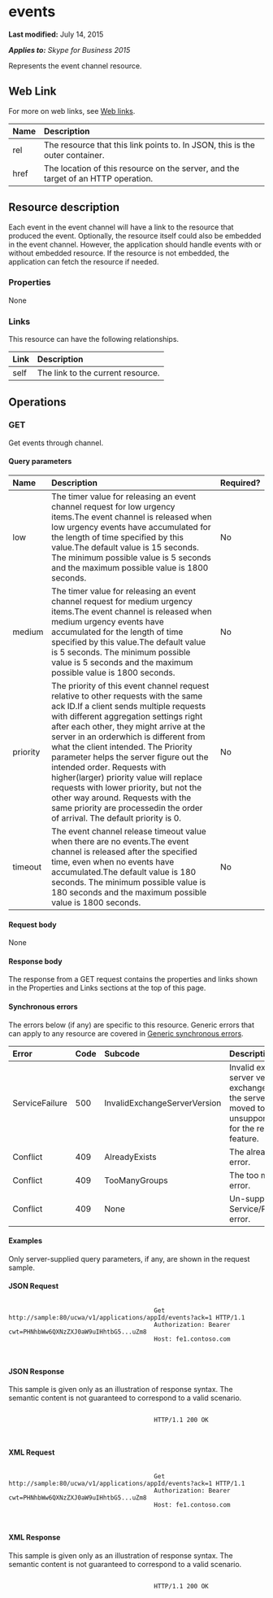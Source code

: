 
# events 

 **Last modified:** July 14, 2015

 _**Applies to:** Skype for Business 2015_

Represents the event channel resource. 

## Web Link
<a name="sectionSection0"> </a>

For more on web links, see [Web links](WebLinks.md).



|**Name**|**Description**|
|:-----|:-----|
|rel|The resource that this link points to. In JSON, this is the outer container.|
|href|The location of this resource on the server, and the target of an HTTP operation.|

## Resource description
<a name="sectionSection1"> </a>

Each event in the event channel will have a link to the resource that produced the event. Optionally, the resource itself could also be embedded in the event channel. However, the application should handle events with or without embedded resource. If the resource is not embedded, the application can fetch the resource if needed. 


### Properties

None


### Links

This resource can have the following relationships.



|**Link**|**Description**|
|:-----|:-----|
|self|The link to the current resource.|

## Operations
<a name="sectionSection2"> </a>




### GET

Get events through channel.


#### Query parameters





|**Name**|**Description**|**Required?**|
|:-----|:-----|:-----|
|low|The timer value for releasing an event channel request for low urgency items.The event channel is released when low urgency events have accumulated for the length of time specified by this value.The default value is 15 seconds. The minimum possible value is 5 seconds and the maximum possible value is 1800 seconds.|No|
|medium|The timer value for releasing an event channel request for medium urgency items.The event channel is released when medium urgency events have accumulated for the length of time specified by this value.The default value is 5 seconds. The minimum possible value is 5 seconds and the maximum possible value is 1800 seconds.|No|
|priority|The priority of this event channel request relative to other requests with the same ack ID.If a client sends multiple requests with different aggregation settings right after each other, they might arrive at the server in an orderwhich is different from what the client intended. The Priority parameter helps the server figure out the intended order. Requests with higher(larger) priority value will replace requests with lower priority, but not the other way around. Requests with the same priority are processedin the order of arrival. The default priority is 0.|No|
|timeout|The event channel release timeout value when there are no events.The event channel is released after the specified time, even when no events have accumulated.The default value is 180 seconds. The minimum possible value is 180 seconds and the maximum possible value is 1800 seconds.|No|

#### Request body

None


#### Response body

The response from a GET request contains the properties and links shown in the Properties and Links sections at the top of this page.


#### Synchronous errors

The errors below (if any) are specific to this resource. Generic errors that can apply to any resource are covered in [Generic synchronous errors](GenericSynchronousErrors.md).



|**Error**|**Code**|**Subcode**|**Description**|
|:-----|:-----|:-----|:-----|
|ServiceFailure|500|InvalidExchangeServerVersion|Invalid exchange server version.The exchange mailbox of the server might have moved to an unsupported version for the required feature.|
|Conflict|409|AlreadyExists|The already exists error.|
|Conflict|409|TooManyGroups|The too many groups error.|
|Conflict|409|None|Un-supported Service/Resource/API error.|

#### Examples

Only server-supplied query parameters, if any, are shown in the request sample.


#### JSON Request


```

										Get http://sample:80/ucwa/v1/applications/appId/events?ack=1 HTTP/1.1
										Authorization: Bearer cwt=PHNhbWw6QXNzZXJ0aW9uIHhtbG5...uZm8
										Host: fe1.contoso.com
										
									
```


#### JSON Response

This sample is given only as an illustration of response syntax. The semantic content is not guaranteed to correspond to a valid scenario.


```

										HTTP/1.1 200 OK
										
									
```


#### XML Request


```

										Get http://sample:80/ucwa/v1/applications/appId/events?ack=1 HTTP/1.1
										Authorization: Bearer cwt=PHNhbWw6QXNzZXJ0aW9uIHhtbG5...uZm8
										Host: fe1.contoso.com
										
									
```


#### XML Response

This sample is given only as an illustration of response syntax. The semantic content is not guaranteed to correspond to a valid scenario.


```

										HTTP/1.1 200 OK
										
									
```

